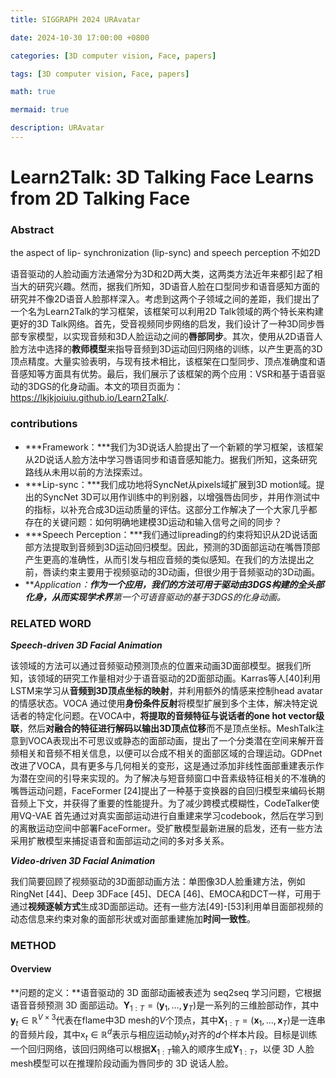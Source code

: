 ```yaml
---
title: SIGGRAPH 2024 URAvatar

date: 2024-10-30 17:00:00 +0800

categories: [3D computer vision, Face, papers]

tags: [3D computer vision, Face, papers]

math: true

mermaid: true

description: URAvatar
---
```


# Learn2Talk: 3D Talking Face Learns from 2D Talking Face



### Abstract

the aspect of lip- synchronization (lip-sync) and speech perception 不如2D

语音驱动的人脸动画方法通常分为3D和2D两大类，这两类方法近年来都引起了相当大的研究兴趣。然而，据我们所知，3D语音人脸在口型同步和语音感知方面的研究并不像2D语音人脸那样深入。考虑到这两个子领域之间的差距，我们提出了一个名为Learn2Talk的学习框架，该框架可以利用2D Talk领域的两个特长来构建更好的3D Talk网络。首先，受音视频同步网络的启发，我们设计了一种3D同步唇部专家模型，以实现音频和3D人脸运动之间的**唇部同步**。其次，使用从2D语音人脸方法中选择的**教师模型**来指导音频到3D运动回归网络的训练，以产生更高的3D顶点精度。大量实验表明，与现有技术相比，该框架在口型同步、顶点准确度和语音感知等方面具有优势。最后，我们展示了该框架的两个应用：VSR和基于语音驱动的3DGS的化身动画。本文的项目页面为：https://lkjkjoiuiu.github.io/Learn2Talk/.

### contributions

* ***Framework：***我们为3D说话人脸提出了一个新颖的学习框架，该框架从2D说话人脸方法中学习唇语同步和语音感知能力。据我们所知，这条研究路线从未用以前的方法探索过。 
* ***Lip-sync：***我们成功地将SyncNet从pixels域扩展到3D motion域。提出的SyncNet 3D可以用作训练中的判别器，以增强唇齿同步，并用作测试中的指标，以补充合成3D运动质量的评估。这部分工作解决了一个大家几乎都存在的关键问题：如何明确地建模3D运动和输入信号之间的同步？
* ***Speech Perception：***我们通过lipreading的约束将知识从2D说话面部方法提取到音频到3D运动回归模型。因此，预测的3D面部运动在嘴唇顶部产生更高的准确性，从而引发与相应音频的类似感知。在我们的方法提出之前，唇读约束主要用于视频驱动的3D动画，但很少用于音频驱动的3D动画。
* ***Application：***作为一个应用，我们的方法可用于驱动由3DGS构建的全头部化身，从而实现学术界**第一个可语音驱动的基于3DGS的化身动画。**

### RELATED WORD

***Speech-driven 3D Facial Animation***

该领域的方法可以通过音频驱动预测顶点的位置来动画3D面部模型。据我们所知，该领域的研究工作量相对少于语音驱动的2D面部动画。Karras等人[40]利用LSTM来学习从**音频到3D顶点坐标的映射**，并利用额外的情感来控制head avatar 的情感状态。VOCA 通过使用**身份条件反射**将模型扩展到多个主体，解决特定说话者的特定化问题。在VOCA中，**将提取的音频特征与说话者的one hot vector级联**，然后**对融合的特征进行解码以输出3D顶点位移**而不是顶点坐标。MeshTalk注意到VOCA表现出不可思议或静态的面部动画，提出了一个分类潜在空间来解开音频相关和音频不相关信息，以便可以合成不相关的面部区域的合理运动。GDPnet改进了VOCA，具有更多与几何相关的变形，这是通过添加非线性面部重建表示作为潜在空间的引导来实现的。为了解决与短音频窗口中音素级特征相关的不准确的嘴唇运动问题，FaceFormer [24]提出了一种基于变换器的自回归模型来编码长期音频上下文，并获得了重要的性能提升。为了减少跨模式模糊性，CodeTalker使用VQ-VAE 首先通过对真实面部运动进行自重建来学习codebook，然后在学习到的离散运动空间中部署FaceFormer。受扩散模型最新进展的启发，还有一些方法采用扩散模型来捕捉语音和面部运动之间的多对多关系。

***Video-driven 3D Facial Animation***

我们简要回顾了视频驱动的3D面部动画方法：单图像3D人脸重建方法，例如RingNet [44]、Deep 3DFace [45]、DECA [46]、EMOCA和DCT一样，可用于通过**视频逐帧方式**生成3D面部运动。还有一些方法[49]-[53]利用单目面部视频的动态信息来约束对象的面部形状或对面部重建施加**时间一致性**。

### METHOD

#### Overview

**问题的定义：**语音驱动的 3D 面部动画被表述为 seq2seq 学习问题，它根据语音音频预测 3D 面部运动。$\mathbf{Y}_{1: T}=\left(\mathbf{y}_{1}, \ldots, \mathbf{y}_{T}\right)$是一系列的三维脸部动作，其中$\mathbf{y}_t \in \mathbb{R}^{V\times3}$代表在flame中3D mesh的$V$个顶点，其中$\mathbf{X}_{1:T} = (\mathbf{x}_1,...,\mathbf{x}_T)$是一连串的音频片段，其中$\mathrm{x}_t\in\mathbb{R}^d$表示与相应运动帧$y_{t}$对齐的$d$个样本片段。目标是训练一个回归网络，该回归网络可以根据$\mathbf{X}_{1:T}$输入的顺序生成$\mathbf{Y}_{1:T}$，以便 3D 人脸mesh模型可以在推理阶段动画为唇同步的 3D 说话人脸。

#### 





 